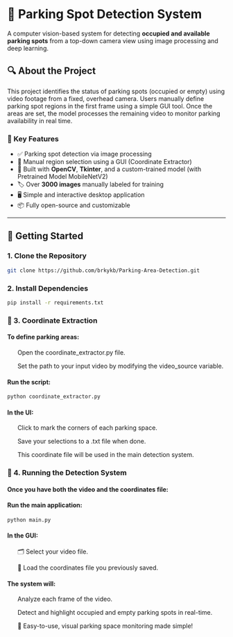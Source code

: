 # 🚗 Parking Spot Detection System


A computer vision-based system for detecting **occupied and available parking spots** from a top-down camera view using image processing and deep learning.


## 🔍 About the Project


This project identifies the status of parking spots (occupied or empty) using video footage from a fixed, overhead camera. Users manually define parking spot regions in the first frame using a simple GUI tool. Once the areas are set, the model processes the remaining video to monitor parking availability in real time.


### 🧠 Key Features


- ✅ Parking spot detection via image processing
- 🎯 Manual region selection using a GUI (Coordinate Extractor)
- 🧰 Built with **OpenCV**, **Tkinter**, and a custom-trained model (with Pretrained Model MobileNetV2)
- 🏷️ Over **3000 images** manually labeled for training
- 🖥️ Simple and interactive desktop application
- 📦 Fully open-source and customizable

---


## 🚀 Getting Started


### 1. Clone the Repository

```bash
git clone https://github.com/brkykb/Parking-Area-Detection.git
```
### 2. Install Dependencies

```bash
pip install -r requirements.txt
```

### 📍 3. Coordinate Extraction


#### To define parking areas:

&nbsp;&nbsp;&nbsp;&nbsp;&nbsp;&nbsp;Open the coordinate_extractor.py file.


&nbsp;&nbsp;&nbsp;&nbsp;&nbsp;&nbsp;Set the path to your input video by modifying the video_source variable.


#### Run the script:
```bash
python coordinate_extractor.py
```
#### In the UI:


&nbsp;&nbsp;&nbsp;&nbsp;&nbsp;&nbsp;Click to mark the corners of each parking space.


&nbsp;&nbsp;&nbsp;&nbsp;&nbsp;&nbsp;Save your selections to a .txt file when done.


&nbsp;&nbsp;&nbsp;&nbsp;&nbsp;&nbsp;This coordinate file will be used in the main detection system.


### 🧪 4. Running the Detection System


#### Once you have both the video and the coordinates file:


#### Run the main application:
```bash
python main.py
```


#### In the GUI:
&nbsp;&nbsp;&nbsp;&nbsp;&nbsp;&nbsp;🗂️ Select your video file.


&nbsp;&nbsp;&nbsp;&nbsp;&nbsp;&nbsp;📌 Load the coordinates file you previously saved.


#### The system will:


&nbsp;&nbsp;&nbsp;&nbsp;&nbsp;&nbsp;Analyze each frame of the video.


&nbsp;&nbsp;&nbsp;&nbsp;&nbsp;&nbsp;Detect and highlight occupied and empty parking spots in real-time.


&nbsp;&nbsp;&nbsp;&nbsp;&nbsp;&nbsp;🚦 Easy-to-use, visual parking space monitoring made simple!



